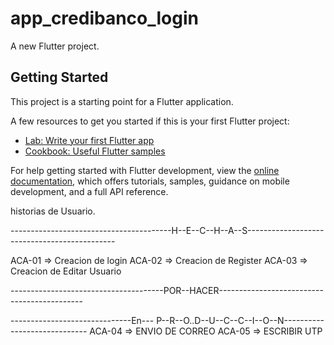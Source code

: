 # app_credibanco_login

A new Flutter project.

## Getting Started

This project is a starting point for a Flutter application.

A few resources to get you started if this is your first Flutter project:

- [Lab: Write your first Flutter app](https://docs.flutter.dev/get-started/codelab)
- [Cookbook: Useful Flutter samples](https://docs.flutter.dev/cookbook)

For help getting started with Flutter development, view the
[online documentation](https://docs.flutter.dev/), which offers tutorials,
samples, guidance on mobile development, and a full API reference.


historias de Usuario.

----------------------------------------H--E--C--H--A--S---------------------------------------------

ACA-01 => Creacion de login
ACA-02 => Creacion de Register
ACA-03 => Creacion de Editar Usuario


--------------------------------------POR--HACER--------------------------------------------



------------------------------En--- P--R--O..D--U--C--C--I--O--N-----------------------------
ACA-04 => ENVIO DE CORREO 
ACA-05 => ESCRIBIR UTP